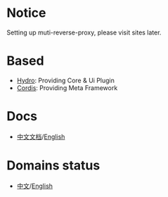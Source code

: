 # Notice
Setting up muti-reverse-proxy, please visit sites later.

# Based

- [Hydro](https://github.com/hydro-dev/Hydro): Providing Core & Ui Plugin
- [Cordis](https://github.com/cordiverse/cordis): Providing Meta Framework 

# Docs
- [中文文档](https://docs.ejunz.com/zh)/[English](https://docs.ejunz.com/en)

# Domains status
- [中文](https://docs.ejunz.com/zh/domains)/[English](https://docs.ejunz.com/en/domains)

